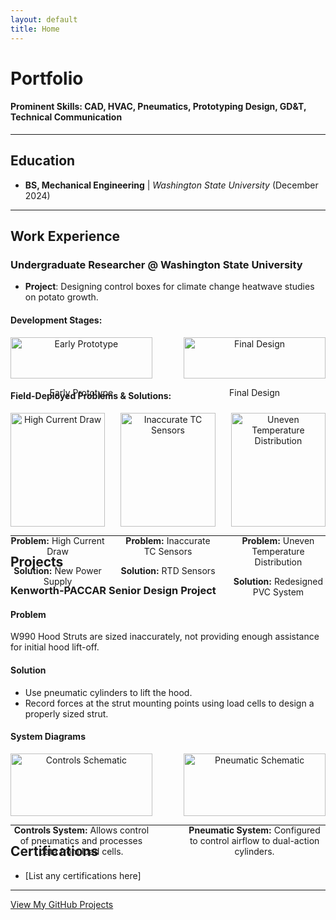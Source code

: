```yaml
---
layout: default
title: Home
---
```


# **Portfolio**
#### **Prominent Skills**: CAD, HVAC, Pneumatics, Prototyping Design, GD&T, Technical Communication  

---

## **Education**
- **BS, Mechanical Engineering** | *Washington State University* (December 2024)

---

## **Work Experience**

### **Undergraduate Researcher @ Washington State University**
- **Project**: Designing control boxes for climate change heatwave studies on potato growth.

#### **Development Stages**:
<div style="display: flex; justify-content: space-between;">
  <div style="text-align: center; width: 45%;">
    <img src="assets/img/heatbox_early.jpg" alt="Early Prototype" style="width: 100%;">
    <p>Early Prototype</p>
  </div>
  <div style="text-align: center; width: 45%;">
    <img src="assets/img/heatbox_final.jpg" alt="Final Design" style="width: 100%;">
    <p>Final Design</p>
  </div>
</div>

#### **Field-Deployed Problems & Solutions**:
<div style="display: flex; justify-content: space-between; flex-wrap: wrap;">
  <div style="text-align: center; width: 30%;">
    <img src="assets/img/field_high_current.jpg" alt="High Current Draw" style="width: 100%;">
    <p><strong>Problem:</strong> High Current Draw</p>
    <p><strong>Solution:</strong> New Power Supply</p>
  </div>
  <div style="text-align: center; width: 30%;">
    <img src="assets/img/field_tcsensor.jpg" alt="Inaccurate TC Sensors" style="width: 100%;">
    <p><strong>Problem:</strong> Inaccurate TC Sensors</p>
    <p><strong>Solution:</strong> RTD Sensors</p>
  </div>
  <div style="text-align: center; width: 30%;">
    <img src="assets/img/field_temp_distribution.jpg" alt="Uneven Temperature Distribution" style="width: 100%;">
    <p><strong>Problem:</strong> Uneven Temperature Distribution</p>
    <p><strong>Solution:</strong> Redesigned PVC System</p>
  </div>
</div>

---

## **Projects**

### **Kenworth-PACCAR Senior Design Project**
#### **Problem**  
W990 Hood Struts are sized inaccurately, not providing enough assistance for initial hood lift-off.  

#### **Solution**  
- Use pneumatic cylinders to lift the hood.  
- Record forces at the strut mounting points using load cells to design a properly sized strut.  

#### **System Diagrams**
<div style="display: flex; justify-content: space-between;">
  <div style="text-align: center; width: 45%;">
    <img src="assets/img/controls-schematic.jpg" alt="Controls Schematic" style="width: 100%;">
    <p><strong>Controls System:</strong> Allows control of pneumatics and processes data from load cells.</p>
  </div>
  <div style="text-align: center; width: 45%;">
    <img src="assets/img/pneumatic-schematic.jpg" alt="Pneumatic Schematic" style="width: 100%;">
    <p><strong>Pneumatic System:</strong> Configured to control airflow to dual-action cylinders.</p>
  </div>
</div>

---

## **Certifications**
- [List any certifications here]

---

[View My GitHub Projects](https://github.com/yourusername)

